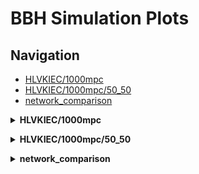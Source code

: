 # BBH Simulation Plots


## Navigation
- [HLVKIEC/1000mpc](#hlvkiec-1000mpc)
- [HLVKIEC/1000mpc/50_50](#hlvkiec-1000mpc-50_50)
- [network_comparison](#network_comparison)


<a name="hlvkiec-1000mpc"></a>
<details>
<summary><strong>HLVKIEC/1000mpc</strong></summary>

<img src="plots/HLVKIEC/1000mpc/host_to_mass_ratios.pdf" alt="host_to_mass_ratios.pdf" width="600px" style="margin-bottom: 10px;" />
<img src="plots/HLVKIEC/1000mpc/mass_residual_plot.pdf" alt="mass_residual_plot.pdf" width="600px" style="margin-bottom: 10px;" />
<img src="plots/HLVKIEC/1000mpc/num_galaxies_per_region.pdf" alt="num_galaxies_per_region.pdf" width="600px" style="margin-bottom: 10px;" />
<img src="plots/HLVKIEC/1000mpc/sky_localization_areas.pdf" alt="sky_localization_areas.pdf" width="600px" style="margin-bottom: 10px;" />
<img src="plots/HLVKIEC/1000mpc/skyarea_vs_numgalaxies.pdf" alt="skyarea_vs_numgalaxies.pdf" width="600px" style="margin-bottom: 10px;" />
<img src="plots/HLVKIEC/1000mpc/theory_vs_observed_mass.pdf" alt="theory_vs_observed_mass.pdf" width="600px" style="margin-bottom: 10px;" />
</details>


<a name="hlvkiec-1000mpc-50_50"></a>
<details>
<summary><strong>HLVKIEC/1000mpc/50_50</strong></summary>

<img src="plots/HLVKIEC/1000mpc/50_50/2dcrossmatch-1.png" alt="2dcrossmatch-1.png" width="600px" style="margin-bottom: 10px;" />
<img src="plots/HLVKIEC/1000mpc/50_50/2dcrossmatch.pdf" alt="2dcrossmatch.pdf" width="600px" style="margin-bottom: 10px;" />
<img src="plots/HLVKIEC/1000mpc/50_50/3dcrossmatch-1.png" alt="3dcrossmatch-1.png" width="600px" style="margin-bottom: 10px;" />
<img src="plots/HLVKIEC/1000mpc/50_50/3dcrossmatch.pdf" alt="3dcrossmatch.pdf" width="600px" style="margin-bottom: 10px;" />
<img src="plots/HLVKIEC/1000mpc/50_50/fisher_m1_50.0_m2_50.0_1d_marginals.png" alt="fisher_m1_50.0_m2_50.0_1d_marginals.png" width="600px" style="margin-bottom: 10px;" />
<img src="plots/HLVKIEC/1000mpc/50_50/fisher_m1_50.0_m2_50.0_corner.png" alt="fisher_m1_50.0_m2_50.0_corner.png" width="600px" style="margin-bottom: 10px;" />
<img src="plots/HLVKIEC/1000mpc/50_50/fisher_m1_50.0_m2_50.0_covariance_matrix.png" alt="fisher_m1_50.0_m2_50.0_covariance_matrix.png" width="600px" style="margin-bottom: 10px;" />
<img src="plots/HLVKIEC/1000mpc/50_50/fisher_m1_50.0_m2_50.0_distance_theta_posterior.png" alt="fisher_m1_50.0_m2_50.0_distance_theta_posterior.png" width="600px" style="margin-bottom: 10px;" />
<img src="plots/HLVKIEC/1000mpc/50_50/fisher_m1_50.0_m2_50.0_fisher_matrix.png" alt="fisher_m1_50.0_m2_50.0_fisher_matrix.png" width="600px" style="margin-bottom: 10px;" />
<img src="plots/HLVKIEC/1000mpc/50_50/fisher_m1_50.0_m2_50.0_radec_posterior.png" alt="fisher_m1_50.0_m2_50.0_radec_posterior.png" width="600px" style="margin-bottom: 10px;" />
<img src="plots/HLVKIEC/1000mpc/50_50/fisher_m1_50.0_m2_50.0_skymap.png" alt="fisher_m1_50.0_m2_50.0_skymap.png" width="600px" style="margin-bottom: 10px;" />
<img src="plots/HLVKIEC/1000mpc/50_50/hist-1.png" alt="hist-1.png" width="600px" style="margin-bottom: 10px;" />
<img src="plots/HLVKIEC/1000mpc/50_50/hist.pdf" alt="hist.pdf" width="600px" style="margin-bottom: 10px;" />
<img src="plots/HLVKIEC/1000mpc/50_50/skymap-1.png" alt="skymap-1.png" width="600px" style="margin-bottom: 10px;" />
<img src="plots/HLVKIEC/1000mpc/50_50/skymap.pdf" alt="skymap.pdf" width="600px" style="margin-bottom: 10px;" />
</details>


<a name="network_comparison"></a>
<details>
<summary><strong>network_comparison</strong></summary>

<img src="plots/network_comparison/scatter_mass_m1_10.0_m2_10.0_1000mpc.pdf" alt="scatter_mass_m1_10.0_m2_10.0_1000mpc.pdf" width="600px" style="margin-bottom: 10px;" />
<img src="plots/network_comparison/scatter_mass_m1_10.0_m2_10.0_500mpc.pdf" alt="scatter_mass_m1_10.0_m2_10.0_500mpc.pdf" width="600px" style="margin-bottom: 10px;" />
<img src="plots/network_comparison/scatter_mass_m1_10.0_m2_10.0_750mpc.pdf" alt="scatter_mass_m1_10.0_m2_10.0_750mpc.pdf" width="600px" style="margin-bottom: 10px;" />
<img src="plots/network_comparison/scatter_mass_m1_20.0_m2_20.0_1000mpc.pdf" alt="scatter_mass_m1_20.0_m2_20.0_1000mpc.pdf" width="600px" style="margin-bottom: 10px;" />
<img src="plots/network_comparison/scatter_mass_m1_20.0_m2_20.0_500mpc.pdf" alt="scatter_mass_m1_20.0_m2_20.0_500mpc.pdf" width="600px" style="margin-bottom: 10px;" />
<img src="plots/network_comparison/scatter_mass_m1_20.0_m2_20.0_750mpc.pdf" alt="scatter_mass_m1_20.0_m2_20.0_750mpc.pdf" width="600px" style="margin-bottom: 10px;" />
<img src="plots/network_comparison/scatter_mass_m1_30.0_m2_30.0_1000mpc.pdf" alt="scatter_mass_m1_30.0_m2_30.0_1000mpc.pdf" width="600px" style="margin-bottom: 10px;" />
<img src="plots/network_comparison/scatter_mass_m1_30.0_m2_30.0_500mpc.pdf" alt="scatter_mass_m1_30.0_m2_30.0_500mpc.pdf" width="600px" style="margin-bottom: 10px;" />
<img src="plots/network_comparison/scatter_mass_m1_30.0_m2_30.0_750mpc.pdf" alt="scatter_mass_m1_30.0_m2_30.0_750mpc.pdf" width="600px" style="margin-bottom: 10px;" />
<img src="plots/network_comparison/scatter_mass_m1_40.0_m2_40.0_1000mpc.pdf" alt="scatter_mass_m1_40.0_m2_40.0_1000mpc.pdf" width="600px" style="margin-bottom: 10px;" />
<img src="plots/network_comparison/scatter_mass_m1_40.0_m2_40.0_500mpc.pdf" alt="scatter_mass_m1_40.0_m2_40.0_500mpc.pdf" width="600px" style="margin-bottom: 10px;" />
<img src="plots/network_comparison/scatter_mass_m1_40.0_m2_40.0_750mpc.pdf" alt="scatter_mass_m1_40.0_m2_40.0_750mpc.pdf" width="600px" style="margin-bottom: 10px;" />
<img src="plots/network_comparison/scatter_mass_m1_5.0_m2_5.0_1000mpc.pdf" alt="scatter_mass_m1_5.0_m2_5.0_1000mpc.pdf" width="600px" style="margin-bottom: 10px;" />
<img src="plots/network_comparison/scatter_mass_m1_5.0_m2_5.0_500mpc.pdf" alt="scatter_mass_m1_5.0_m2_5.0_500mpc.pdf" width="600px" style="margin-bottom: 10px;" />
<img src="plots/network_comparison/scatter_mass_m1_5.0_m2_5.0_750mpc.pdf" alt="scatter_mass_m1_5.0_m2_5.0_750mpc.pdf" width="600px" style="margin-bottom: 10px;" />
<img src="plots/network_comparison/scatter_mass_m1_50.0_m2_50.0_1000mpc.pdf" alt="scatter_mass_m1_50.0_m2_50.0_1000mpc.pdf" width="600px" style="margin-bottom: 10px;" />
<img src="plots/network_comparison/scatter_mass_m1_50.0_m2_50.0_500mpc.pdf" alt="scatter_mass_m1_50.0_m2_50.0_500mpc.pdf" width="600px" style="margin-bottom: 10px;" />
<img src="plots/network_comparison/scatter_mass_m1_50.0_m2_50.0_750mpc.pdf" alt="scatter_mass_m1_50.0_m2_50.0_750mpc.pdf" width="600px" style="margin-bottom: 10px;" />
</details>

